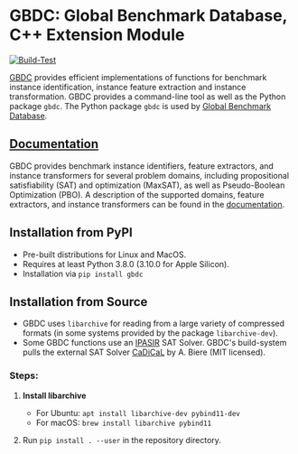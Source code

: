 # GBDC: Global Benchmark Database, C++ Extension Module

[![Build-Test](https://github.com/Udopia/gbdc/actions/workflows/build_test.yml/badge.svg?branch=master)](https://github.com/Udopia/gbdc/actions/workflows/build_test.yml)

[GBDC](https://github.com/Udopia/gbdc) provides efficient implementations of functions for benchmark instance identification, instance feature extraction and instance transformation.
GBDC provides a command-line tool as well as the Python package `gbdc`.
The Python package `gbdc` is used by [Global Benchmark Database](https://github.com/Udopia/gbd).

## [Documentation](https://udopia.github.io/gbdc/doc/Index.html)

GBDC provides benchmark instance identifiers, feature extractors, and instance transformers for several problem domains, including propositional satisfiability (SAT) and optimization (MaxSAT), as well as Pseudo-Boolean Optimization (PBO).
A description of the supported domains, feature extractors, and instance transformers can be found in the [documentation](https://udopia.github.io/gbdc/doc/Index.html).

## Installation from PyPI
* Pre-built distributions for Linux and MacOS.
* Requires at least Python 3.8.0 (3.10.0 for Apple Silicon).
* Installation via `pip install gbdc`

## Installation from Source

* GBDC uses `libarchive` for reading from a large variety of compressed formats (in some systems provided by the package `libarchive-dev`).
* Some GBDC functions use an [IPASIR](https://github.com/biotomas/ipasir) SAT Solver. GBDC's build-system pulls the external SAT Solver [CaDiCaL](http://fmv.jku.at/cadical/) by A. Biere (MIT licensed).

### Steps:
1. **Install libarchive**
   - For Ubuntu: `apt install libarchive-dev pybind11-dev`
   - For macOS: `brew install libarchive pybind11`

2. Run `pip install . --user` in the repository directory.
<!-- #### Shipped Dependencies

* A copy of the command-line argument parser by P. S. Kumar [`argparse.h`](https://github.com/p-ranav/argparse) (MIT licensed) resides in the `lib` folder.

* A copy of the [MD5 hash](https://github.com/CommanderBubble/MD5) implementation by M. Lloyd (MIT licensed) resides in the `lib` folder. -->

<!-- ## Publications

* Gate feature extraction uses our gate recognition algorithm which is described in the following publications:

    * [*Recognition of Nested Gates in CNF Formulas* (SAT 2015, Iser et al.)](https://rdcu.be/czCr1)

    * [*Recognition and Exploitation of Gate Structure in SAT Solving* (2020, Iser)](https://d-nb.info/1209199122/34)

* The Python module `gbdc` is used in our project [GBD Benchmark Database](https://github.com/Udopia/gbd)

    * [*Collaborative Management of Benchmark Instances and their Attributes* (2020, Iser et al.)](https://arxiv.org/pdf/2009.02995.pdf) -->
